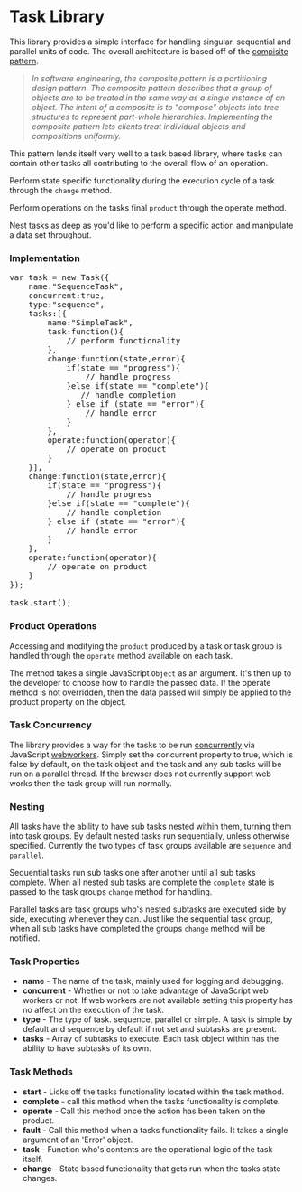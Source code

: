 # Task Library

This library provides a simple interface for handling singular, sequential and parallel units of code. The overall architecture is based off of the [compisite pattern](http://en.m.wikipedia.org/wiki/Composite%20pattern).

>*In software engineering, the composite pattern is a partitioning design pattern. The composite pattern describes that a group of objects are to be treated in the same way as a single instance of an object. The intent of a composite is to "compose" objects into tree structures to represent part-whole hierarchies. Implementing the composite pattern lets clients treat individual objects and compositions uniformly.*

This pattern lends itself very well to a task based library, where tasks can contain other tasks all contributing to the overall flow of an operation.

Perform state specific functionality during the execution cycle of a task through the `change` method.

Perform operations on the tasks final `product` through the operate method.

Nest tasks as deep as you'd like to perform a specific action and manipulate a data set throughout. 

### Implementation

<pre>
var task = new Task({
    name:"SequenceTask",
    concurrent:true,
    type:"sequence",
    tasks:[{
        name:"SimpleTask",
        task:function(){
            // perform functionality
        },
        change:function(state,error){
            if(state == "progress"){
                // handle progress
            }else if(state == "complete"){
               // handle completion
            } else if (state == "error"){
                // handle error
            }
        },
        operate:function(operator){
            // operate on product
        }
    }],
    change:function(state,error){
        if(state == "progress"){
            // handle progress
        }else if(state == "complete"){
            // handle completion
        } else if (state == "error"){
            // handle error
        }
    },
    operate:function(operator){
        // operate on product
    }
});

task.start();
</pre>

### Product Operations

Accessing and modifying the `product` produced by a task or task group is handled through the `operate` method available on each task.

The method takes a single JavaScript `Object` as an argument. It's then up to the developer to choose how to handle the passed data. If the operate method is not overridden, then the data passed will simply be applied to the product property on the object.

### Task Concurrency

The library provides a way for the tasks to be run [concurrently](http://en.m.wikipedia.org/wiki/Concurrent%20computing) via JavaScript [webworkers](http://www.html5rocks.com/en/tutorials/workers/basics/). Simply set the concurrent property to true, which is false by default, on the task object and the task and any sub tasks will be run on a parallel thread. If the browser does not currently support web works then the task group will run normally.

### Nesting

All tasks have the ability to have sub tasks nested within them, turning them into task groups. By default nested tasks run sequentially, unless otherwise specified. Currently the two types of task groups available are `sequence` and `parallel`. 

Sequential tasks run sub tasks one after another until all sub tasks complete. When all nested sub tasks are complete the `complete` state is passed to the task groups `change` method for handling.

Parallel tasks are task groups who's nested subtasks are executed side by side, executing whenever they can. Just like the sequential task group, when all sub tasks have completed the groups `change` method will be notified.

### Task Properties

* **name** - The name of the task, mainly used for logging and debugging.
* **concurrent** - Whether or not to take advantage of JavaScript web workers or not. If web workers are not available setting this property has no affect on the execution of the task.
* **type** - The type of task. sequence, parallel or simple. A task is simple by default and sequence by default if not set and subtasks are present.
* **tasks** - Array of subtasks to execute. Each task object within has the ability to have subtasks of its own.

### Task Methods

* **start** - Licks off the tasks functionality located within the task method.
* **complete** - call this method when the tasks functionality is complete.
* **operate** - Call this method once the action has been taken on the product.
* **fault** - Call this method when a tasks functionality fails. It takes a single argument of an 'Error' object.
* **task** - Function who's contents are the operational logic of the task itself.
* **change** - State based functionality that gets run when the tasks state changes.
